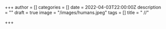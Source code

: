 +++
author = []
categories = []
date = 2022-04-03T22:00:00Z
description = ""
draft = true
image = "/images/humans.jpeg"
tags = []
title = " //"

+++
